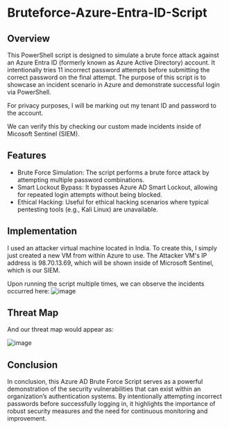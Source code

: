 # Bruteforce-Azure-Entra-ID-Script

## Overview
This PowerShell script is designed to simulate a brute force attack against an Azure Entra ID (formerly known as Azure Active Directory) account. It intentionally tries 11 incorrect password attempts before submitting the correct password on the final attempt. The purpose of this script is to showcase an incident scenario in Azure and demonstrate successful login via PowerShell.

For privacy purposes, I will be marking out my tenant ID and password to the account. 

We can verify this by checking our custom made incidents inside of Micosoft Sentinel (SIEM).

## Features
 - Brute Force Simulation: The script performs a brute force attack by attempting multiple password combinations.
 - Smart Lockout Bypass: It bypasses Azure AD Smart Lockout, allowing for repeated login attempts without being blocked.
 - Ethical Hacking: Useful for ethical hacking scenarios where typical pentesting tools (e.g., Kali Linux) are unavailable.

## Implementation
I used an attacker virtual machine located in India. To create this, I simply just created a new VM from within Azure to use. The Attacker VM's IP address is 98.70.13.69, which will be shown inside of Microsoft Sentinel, which is our SIEM.

Upon running the script multiple times, we can observe the incidents occurred here:
![image](https://github.com/Jason-Siu/Bruteforce-Azure-Entra-ID-Script/assets/34889726/29953e80-384d-4db7-9ba1-c4b071541764)

## Threat Map
And our threat map would appear as:

![image](https://github.com/Jason-Siu/Bruteforce-Azure-Entra-ID-Script/assets/34889726/cdac1cb0-bc9e-4786-8926-dcebe4750a3b)

## Conclusion
In conclusion, this Azure AD Brute Force Script serves as a powerful demonstration of the security vulnerabilities that can exist within an organization’s authentication systems. By intentionally attempting incorrect passwords before successfully logging in, it highlights the importance of robust security measures and the need for continuous monitoring and improvement.

